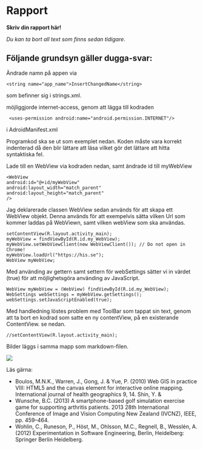 
# Rapport

**Skriv din rapport här!**

_Du kan ta bort all text som finns sedan tidigare_.

## Följande grundsyn gäller dugga-svar:

Ändrade namn på appen via 
```
<string name="app_name">InsertChangedName</string>
```
som befinner sig i strings.xml.

möjliggjorde internet-access, genom att lägga till kodraden
```
 <uses-permission android:name="android.permission.INTERNET"/>
```
i AdroidManifest.xml

Programkod ska se ut som exemplet nedan. Koden måste vara korrekt indenterad då den 
blir lättare att läsa vilket gör det lättare att hitta syntaktiska fel.

Lade till en WebView via kodraden nedan, samt ändrade id till myWebView
```
<WebView
android:id="@+id/myWebView"
android:layout_width="match_parent"
android:layout_height="match_parent"
/>
```
Jag deklarerade classen WebView sedan används för att skapa ett WebView objekt. Denna används för att
exempelvis sätta vilken Url som kommer laddas på WebViewn, samt vilken webView som ska användas.

```
setContentView(R.layout.activity_main);
myWebView = findViewById(R.id.my_WebView);
myWebView.setWebViewClient(new WebViewClient()); // Do not open in Chrome!
myWebView.loadUrl("https://his.se");
WebView myWebView;
```
Med använding av gettern samt settern för webSettings sätter vi in värdet (true) för att möjlighetsgöra använding av JavaScript.
```
WebView myWebView = (WebView) findViewById(R.id.my_WebView);
WebSettings webSettings = myWebView.getSettings();
webSettings.setJavaScriptEnabled(true);
```
Med handledning löstes problem med ToolBar som tappat sin text, genom att ta bort en kodrad som satte en ny contentView,
på en existerande ContentView. se nedan.
```
//setContentView(R.layout.activity_main);
```




Bilder läggs i samma mapp som markdown-filen.

![](android.png)

Läs gärna:

- Boulos, M.N.K., Warren, J., Gong, J. & Yue, P. (2010) Web GIS in practice VIII: HTML5 and the canvas element for interactive online mapping. International journal of health geographics 9, 14. Shin, Y. &
- Wunsche, B.C. (2013) A smartphone-based golf simulation exercise game for supporting arthritis patients. 2013 28th International Conference of Image and Vision Computing New Zealand (IVCNZ), IEEE, pp. 459–464.
- Wohlin, C., Runeson, P., Höst, M., Ohlsson, M.C., Regnell, B., Wesslén, A. (2012) Experimentation in Software Engineering, Berlin, Heidelberg: Springer Berlin Heidelberg.
